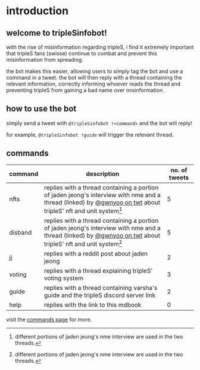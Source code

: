 # introduction

## welcome to tripleSinfobot!
with the rise of misinformation regarding tripleS, i find it extremely important that tripleS fans (swisse) continue to combat and prevent this misinformation from spreading. 

the bot makes this easier, allowing users to simply tag the bot and use a command in a tweet. the bot will then reply with a thread containing the relevant information, correctly informing whoever reads the thread and preventing tripleS from gaining a bad name over misinformation.

## how to use the bot
simply send a tweet with `@tripleSinfobot !<command>` and the bot will reply! 

for example, `@tripleSinfobot !guide` will trigger the relevant thread.

## commands
|command|description|no. of tweets|
|-|-|-|
|nfts|replies with a thread containing a portion of jaden jeong's interview with nme and a thread (linked) by [@gwnyoo on twt](https://twitter.com/gwnyoo) about tripleS' nft and unit system[^1]|5|
|disband|replies with a thread containing a portion of jaden jeong's interview with nme and a thread (linked) by [@gwnyoo on twt](https://twitter.com/gwnyoo) about tripleS' nft and unit system[^1]|5|
|jj|replies with a reddit post about jaden jeong|2|
|voting|replies with a thread explaining tripleS' voting system|3|
|guide|replies with a thread containing varsha's guide and the tripleS discord server link|2|
|help|replies with the link to this mdbook|0|

visit the [commands page](./commands.md) for more.

[^1]: different portions of jaden jeong's nme interview are used in the two threads.
